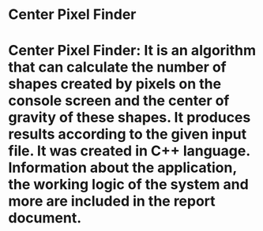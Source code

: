 # Center Pixel Finder
# Center Pixel Finder: It is an algorithm that can calculate the number of shapes created by pixels on the console screen and the center of gravity of these shapes. It produces results according to the given input file. It was created in C++ language. Information about the application, the working logic of the system and more are included in the report document.
 
